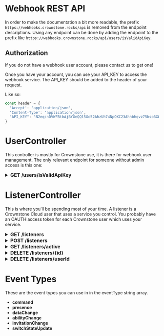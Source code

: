 # Webhook REST API

In order to make the documentation a bit more readable, the prefix `https://webhooks.crownstone.rocks/api` is removed from the endpoint descriptions.
Using any endpoint can be done by adding the endpoint to the prefix like `https://webhooks.crownstone.rocks/api/users/isValidApiKey`.


## Authorization

If you do not have a webhook user account, please contact us to get one!

Once you have your account, you can use your API_KEY to access the webhook service. The API_KEY should be added to the header of your request.

Like so:
```js
const header = {
  'Accept': 'application/json',
  'Content-Type': 'application/json',
  "API_KEY": "N2eqcnDVWFBtbAjBYGeQQl5Gc52AhzUh74NpOXC23Ahhbhqvz75bso3XWGzKtEfg"
}
```

# UserController

This controller is mostly for Crownstone use, it is there for webhook  user management. The only relevant endpoint for someone without admin access is this one:
<details>
<summary style="font-size: 16px; font-weight: bold;">GET /users/isValidApiKey</summary>

> If this returns true, your API key is valid.
>
> Response code: <b>200 | 401</b>
>
> Reply format:
> ```js
> true
 >```
</details>

# ListenerController

This is where you'll be spending most of your time. A listener is a Crownstone Cloud user that uses a service you control. You probably have an OAUTH access token for each Crownstone user
which uses your service.

<details>
<summary style="font-size: 16px; font-weight: bold;">GET /listeners</summary>

> This returns a list of listeners you have registered webhooks for.
>
> Response code: <b>200</b>
>
> Reply format:
> ```js
> [
>   {
>     "id":           string,   // the ID of this listener
>     "token":        string,   // the access/OAUTH token that represents this user
>     "userId":       string,   // the userId of this user on the Crownstone Cloud
>     "expiresAt":    string,   // when your token expires and the listener will be deleted
>     "eventTypes":   string[], // array of SSE event types to forward to the url. All possible events listed below.
>     "url":          string,   // the url to forward the data to
>     "ownerId":      string    // the ID of your users
>   },
>   ...
> ]
> ```
</details>



<details>
<summary style="font-size: 16px; font-weight: bold;">POST /listeners</summary>

> Add a listener for a Crownstone user. The types of events that match the eventTypes (and are allowed within your OAUTH scope) will 
> be forwarded to your URL.
> 
> You can create listeners multiple times. As long as the eventTypes, userId and url are the same as an existing listener, the 
> token will be updated and no duplicate listener is created.
>
> Request format:
> ```js
> {
>   "token":        string,   // the access/OAUTH token that represents this user
>   "userId":       string,   // the userId of this user on the Crownstone Cloud
>   "eventTypes":   string[], // array of SSE event types to forward to the url. All possible events listed below.
>   "url":          string,   // the url to forward the data to
> }
> ```
> 
> Response code: <b>200</b>
>
> Reply format:
> ```js
> {
>   "id":           string,   // the ID of this listener
>   "token":        string,   
>   "userId":       string,   
>   "expiresAt":    string,   // when your token expires and the listener will be deleted
>   "eventTypes":   string[], 
>   "url":          string,   
>   "ownerId":      string    // the ID of your users
> }
> ```
</details>


<details>
<summary style="font-size: 16px; font-weight: bold;">GET /listeners/active</summary>

> Check if you have already registered a listener for Crownstone user with the userId Crownstone Cloud id.
> 
>
> Request format:
>  - userId as query parameter like:
>   ```
>   https://webhooks.crownstone.rocks/api/listeners/active?userId=58bcd2aadf42e8c330b5fd62
>   ```
>
> Response code: <b>200</b>
>
> Reply format:
> ```js
> boolean
> ```
</details>

<details>
<summary style="font-size: 16px; font-weight: bold;">DELETE /listeners/{id}</summary>

> Delete a certain listener by it's listener id.
> 
>
> Request format:
>  - listenerId as path parameter like:
>   ```
>   https://webhooks.crownstone.rocks/api/listeners/58bcd2aadf42e8c330b5fd62
>   ```
>
> Response code: <b>200</b>
>
> Reply format:
> Count of deleted listerners.
> ```js
> {
>    count: number
> }
> ```
</details>


<details>
<summary style="font-size: 16px; font-weight: bold;">DELETE /listeners/userId</summary>

> Delete all listeners that you have registered with a certain Crownstone Cloud id. This is usually done when you 
> want to remove all existing listeners from a Crownstone user, when they leave your service for instance.
>
>
> Request format:
>  - userId as query parameter like:
>   ```
>   https://webhooks.crownstone.rocks/api/listeners/userId?userId=58bcd2aadf42e8c330b5fd62
>   ```
>
> Response code: <b>200</b>
>
> Reply format:
> Count of deleted listerners.
> ```js
> {
>    count: number
> }
> ```
</details>

# Event Types

These are the event types you can use in in the eventType string array.
- **command**
- **presence**
- **dataChange**
- **abilityChange**
- **invitationChange**
- **switchStateUpdate**